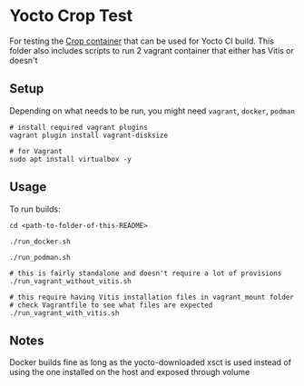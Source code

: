 # Yocto Crop Test

For testing the [Crop container](https://github.com/crops/poky-container) that can be used for Yocto CI build. This folder also includes scripts to run 2 vagrant container that either has Vitis or doesn't

## Setup

Depending on what needs to be run, you might need `vagrant`, `docker`, `podman`

```shell
# install required vagrant plugins
vagrant plugin install vagrant-disksize

# for Vagrant
sudo apt install virtualbox -y
```

## Usage

To run builds:

```shell
cd <path-to-folder-of-this-README>

./run_docker.sh

./run_podman.sh

# this is fairly standalone and doesn't require a lot of provisions
./run_vagrant_without_vitis.sh

# this require having Vitis installation files in vagrant_mount folder
# check Vagrantfile to see what files are expected
./run_vagrant_with_vitis.sh
```

## Notes

Docker builds fine as long as the yocto-downloaded xsct is used instead of using the one installed on the host and exposed through volume
